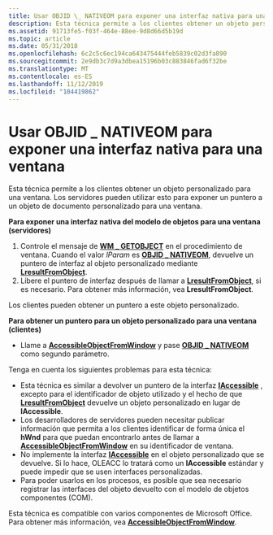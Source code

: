 ```yaml
---
title: Usar OBJID \_ NATIVEOM para exponer una interfaz nativa para una ventana
description: Esta técnica permite a los clientes obtener un objeto personalizado para una ventana. Los servidores pueden utilizar esto para exponer un puntero a un objeto de documento personalizado para una ventana.
ms.assetid: 91713fe5-f03f-464e-88ee-9d8d66d5b19d
ms.topic: article
ms.date: 05/31/2018
ms.openlocfilehash: 6c2c5c6ec194ca643475444feb5839c02d3fa890
ms.sourcegitcommit: 2e9db3c7d9a3dbea15196b03c883846fad6f32be
ms.translationtype: MT
ms.contentlocale: es-ES
ms.lasthandoff: 11/12/2019
ms.locfileid: "104419862"
---
```

# <a name="use-objid_nativeom-to-expose-a-native-interface-for-a-window"></a>Usar OBJID \_ NATIVEOM para exponer una interfaz nativa para una ventana

Esta técnica permite a los clientes obtener un objeto personalizado para una ventana. Los servidores pueden utilizar esto para exponer un puntero a un objeto de documento personalizado para una ventana.

**Para exponer una interfaz nativa del modelo de objetos para una ventana (servidores)**

1.  Controle el mensaje de [**WM \_ GETOBJECT**](wm-getobject.md) en el procedimiento de ventana. Cuando el valor *lParam* es [**OBJID \_ NATIVEOM**](object-identifiers.md), devuelve un puntero de interfaz al objeto personalizado mediante [**LresultFromObject**](/windows/desktop/api/Oleacc/nf-oleacc-lresultfromobject).
2.  Libere el puntero de interfaz después de llamar a [**LresultFromObject**](/windows/desktop/api/Oleacc/nf-oleacc-lresultfromobject), si es necesario. Para obtener más información, vea **LresultFromObject**.

Los clientes pueden obtener un puntero a este objeto personalizado.

**Para obtener un puntero para un objeto personalizado para una ventana (clientes)**

-   Llame a [**AccessibleObjectFromWindow**](/windows/desktop/api/Oleacc/nf-oleacc-accessibleobjectfromwindow) y pase [**OBJID \_ NATIVEOM**](object-identifiers.md) como segundo parámetro.

Tenga en cuenta los siguientes problemas para esta técnica:

-   Esta técnica es similar a devolver un puntero de la interfaz [**IAccessible**](/windows/desktop/api/oleacc/nn-oleacc-iaccessible) , excepto para el identificador de objeto utilizado y el hecho de que [**LresultFromObject**](/windows/desktop/api/Oleacc/nf-oleacc-lresultfromobject) devuelve un objeto personalizado en lugar de **IAccessible**.
-   Los desarrolladores de servidores pueden necesitar publicar información que permita a los clientes identificar de forma única el **hWnd** para que puedan encontrarlo antes de llamar a [**AccessibleObjectFromWindow**](/windows/desktop/api/Oleacc/nf-oleacc-accessibleobjectfromwindow) en su identificador de ventana.
-   No implemente la interfaz [**IAccessible**](/windows/desktop/api/oleacc/nn-oleacc-iaccessible) en el objeto personalizado que se devuelve. Si lo hace, OLEACC lo tratará como un **IAccessible** estándar y puede impedir que se usen interfaces personalizadas.
-   Para poder usarlos en los procesos, es posible que sea necesario registrar las interfaces del objeto devuelto con el modelo de objetos componentes (COM).

Esta técnica es compatible con varios componentes de Microsoft Office. Para obtener más información, vea [**AccessibleObjectFromWindow**](/windows/desktop/api/Oleacc/nf-oleacc-accessibleobjectfromwindow).

 

 




